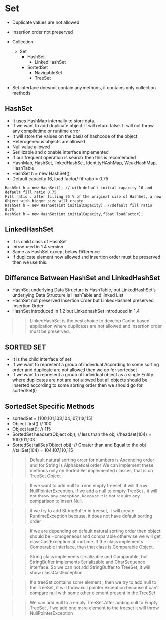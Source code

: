 # Set - Duplicate values are not allowed- Insertion order not preserved- Collection    - Set        - HashSet            - LinkedHashSet        - SortedSet            - NavigableSet            - TreeSet    - Set interface doesnot contain any methods, it contains only collection methods## HashSet- It uses HashMap internally to store data.- If we want to add duplicate object, it will return false. It will not throw any compiletime or runtime error- It will store the values on the basis of hashcode of the object- Heterogeneous objects are allowed- Null value allowed- Serilizable and clonable interface implemented- If our frequent operation is search, then this is recomemded- HashMap, HashSet, linkedHashSet, IdentityHAshMap, WeakHashMap, HashTable- HashSet h = new HashSet();- Default capacity 16, load factor/ fill ratio = 0.75```HashSet h = new HashSet(); // with default initial capacity 16 and default fill ratio 0.75Fill ratio : after filling 75 % of the original size of HashSet, a new Object with bigger size will createHashSet h = new HashSet(int initialCapacity); //default fill ratio 0.75HashSet h = new HashSet(int initialCapacity,float loadFactor); ```## LinkedHashSet- It is child class of HashSet- Introduced in 1.4 version- Same as HashSet except below Difference- If duplicate element now allowed and insertion order must be preserved then we use this.## Difference Between HashSet and LinkedHashSet- HashSet underlying Data Structure is HashTable, but LinkedHashSet’s underlying Data Structure is HashTable and linked List- HashSet not preserved Insertion Order but LinkedHashset preserved Insertion Order- HashSet introduced in 1.2 but LinkedhashSet introduced in 1.4>> LinkedHashSet is the best choice to develop Cache based application where duplicates are not allowed and insertion order must be preserved.## SORTED SET- It is the child interface of set- If we want to represent a group of individual According to some sorting order and duplicate are not allowed then we go for sortedset- If we want to represent a group of individual object as a single Entity where duplicates are not are not allowed but all objects should be inserted according to some sorting order then we should go for sortedSet(I)## SortedSet Specific Methods- sortedSet = [100,101,103,104,107,110,115]- Object first()  // 100- Object last(); // 115- SortedSet headset(Object obj); // less than the obj //headset(104) =  100,101,103- SortedSet tailSet(Object obj); // Greater than and Equal to  the obj //tailSet(104) = 104,107,110,115>> Default natural sorting order for numbers is Ascending order and for String is Alphabetical orderWe can implement these methods only on Sorted Set implemented classes, that is on TreeSet Object>> If we want to add null to a non empty treeset, it will throw  NullPointerException. If we add a null to empty TreeSet , it will not throw any exception, because it is not require any comparison to insert Null.>> if we try to add StringBuffer in treeset, it will create RuntimeException because, it does not have default sorting order>> If we are depending on default natural sorting order then object should be Homogeneous and comparable otherwise we will get classCastException at run time. If the class implements Comparable interface, then that class is Comparable Object.>> String class implements serializable and Comparable, but StringBuffer implements Serializable and CharSequence interface. So we can not add StringBuffer to TreeSet, it will show classCastException>> If a treeSet contains some element , then we try to add null to the TreeSet, it will throw null pointer exception because it can’t compare null with some other element present in the TreeSet.>> We can add null to a empty TreeSet.After adding null to Empty TreeSet ,if we add one more element to the treeset it will throw NullPointerException